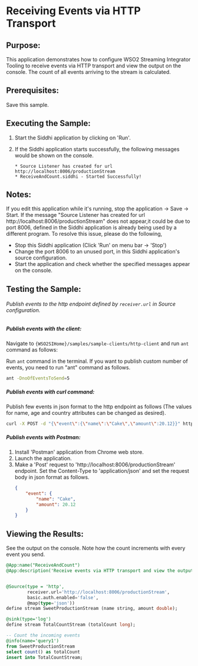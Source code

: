 # Receiving Events via HTTP Transport

## Purpose:
This application demonstrates how to configure WSO2 Streaming Integrator Tooling to receive events via HTTP transport and view the output on the console. The count of all events arriving to the stream is calculated.

## Prerequisites:
Save this sample.

## Executing the Sample:
1. Start the Siddhi application by clicking on 'Run'.

2. If the Siddhi application starts successfully, the following messages would be shown on the console.
	```
	* Source Listener has created for url http://localhost:8006/productionStream
	* ReceiveAndCount.siddhi - Started Successfully!
	```

## Notes:
If you edit this application while it's running, stop the application -> Save -> Start.
If the message "Source Listener has created for url http://localhost:8006/productionStream" does not appear,it could be due to port 8006, defined in the Siddhi application is already being used by a different program. To resolve this issue, please do the following,
* Stop this Siddhi application (Click 'Run' on menu bar -> 'Stop')
* Change the port 8006 to an unused port, in this Siddhi application's source configuration.
* Start the application and check whether the specified messages appear on the console.

## Testing the Sample:
###### Publish events to the http endpoint defined by `receiver.url` in Source configuration.

##### Publish events with the client:
Navigate to `{WSO2SIHome}/samples/sample-clients/http-client` and run `ant` command as follows:

Run `ant` command in the terminal.
If you want to publish custom number of events, you need to run "ant" command as follows.
```bash
ant -DnoOfEventsToSend=5
```

##### Publish events with curl command:
Publish few events in json format to the http endpoint as follows (The values for name, age and country attributes can be changed as desired).
```bash
curl -X POST -d "{\"event\":{\"name\":\"Cake\",\"amount\":20.12}}" http://localhost:8006/productionStream --header "Content-Type:application/json"
```

##### Publish events with Postman:
1. Install 'Postman' application from Chrome web store.
2. Launch the application.
3. Make a 'Post' request to 'http://localhost:8006/productionStream' endpoint. Set the Content-Type to 'application/json' and set the request body in json format as follows.
	```json
	{
		"event": {
			"name": "Cake",
			"amount": 20.12
		}
	}
	```

## Viewing the Results:
See the output on the console. Note how the count increments with every event you send.


```sql
@App:name("ReceiveAndCount")
@App:description('Receive events via HTTP transport and view the output on the console')


@Source(type = 'http',
        receiver.url='http://localhost:8006/productionStream',
        basic.auth.enabled='false',
        @map(type='json'))
define stream SweetProductionStream (name string, amount double);

@sink(type='log')
define stream TotalCountStream (totalCount long);

-- Count the incoming events
@info(name='query1')
from SweetProductionStream
select count() as totalCount
insert into TotalCountStream;
```